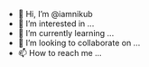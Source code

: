 - 👋 Hi, I’m @iamnikub
- 👀 I’m interested in ...
- 🌱 I’m currently learning ...
- 💞️ I’m looking to collaborate on ...
- 📫 How to reach me ...

<!---
iamnikub/iamnikub is a ✨ special ✨ repository because its `README.md` (this file) appears on your GitHub profile.
You can click the Preview link to take a look at your changes.
--->
